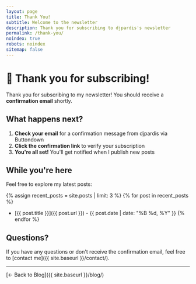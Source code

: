 ```yaml
---
layout: page
title: Thank You!
subtitle: Welcome to the newsletter
description: Thank you for subscribing to djpardis's newsletter
permalink: /thank-you/
noindex: true
robots: noindex
sitemap: false
---
```


# 🎉 Thank you for subscribing!

Thank you for subscribing to my newsletter! You should receive a **confirmation email** shortly.

## What happens next?

1. **Check your email** for a confirmation message from djpardis via Buttondown
2. **Click the confirmation link** to verify your subscription
3. **You're all set!** You'll get notified when I publish new posts

## While you're here

Feel free to explore my latest posts:

{% assign recent_posts = site.posts | limit: 3 %}
{% for post in recent_posts %}
- [{{ post.title }}]({{ post.url }}) - {{ post.date | date: "%B %d, %Y" }}
{% endfor %}

## Questions?

If you have any questions or don't receive the confirmation email, feel free to [contact me]({{ site.baseurl }}/contact/).

---

[← Back to Blog]({{ site.baseurl }}/blog/) 